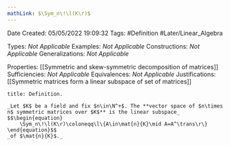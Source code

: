 ```yaml
---
mathLink: $\Sym_n\!\l(K\r)$
---
```


<div class="topSpace"></div>

Date Created: 05/05/2022 19:09:32
Tags: #Definition #Later/Linear_Algebra

Types: _Not Applicable_
Examples: _Not Applicable_
Constructions: _Not Applicable_
Generalizations: _Not Applicable_

Properties: [[Symmetric and skew-symmetric decomposition of matrices]]
Sufficiencies: _Not Applicable_
Equivalences: _Not Applicable_
Justifications: [[Symmetric matrices form a linear subspace of set of matrices]]

``` ad-Definition
title: Definition.

_Let $K$ be a field and fix $n\in\N^+$. The **vector space of $n\times n$ symmetric matrices over $K$** is the linear subspace_
$$\begin{equation}
    \Sym_n\!\l(K\r)\coloneqq\l\{A\in\mat{n}{K}\mid A=A^\trans\r\}
\end{equation}$$
_of $\mat{n}{K}$._

```
